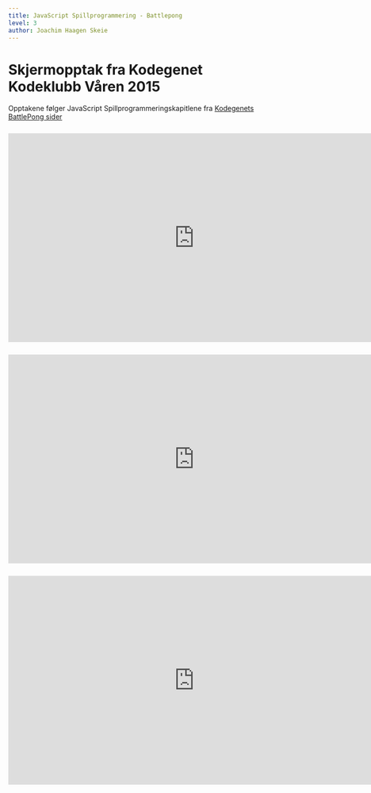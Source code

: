 ```yaml
---
title: JavaScript Spillprogrammering - Battlepong
level: 3
author: Joachim Haagen Skeie
---
```


<h1>Skjermopptak fra Kodegenet Kodeklubb Våren 2015</h1>

<div>Opptakene følger JavaScript Spillprogrammeringskapitlene fra <a href="https://kodegenet.no/track/javascript/courses/battlepong/chapter/battelpong_ch1">Kodegenets BattlePong sider</a></div>

<div style="text-align: center; margin-top: 25px;">
<iframe src="https://player.vimeo.com/video/123087922" width="750" height="421" frameborder="0" webkitallowfullscreen mozallowfullscreen allowfullscreen></iframe>
</div>

<div style="text-align: center; margin-top: 25px;">
<iframe src="https://player.vimeo.com/video/126717758" width="750" height="421" frameborder="0" webkitallowfullscreen mozallowfullscreen allowfullscreen></iframe>
</div>

<div style="text-align: center; margin-top: 25px;">
<iframe src="https://player.vimeo.com/video/126889805" width="750" height="421" frameborder="0" webkitallowfullscreen mozallowfullscreen allowfullscreen></iframe>
</div>